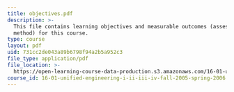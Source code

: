```yaml
---
title: objectives.pdf
description: >-
  This file contains learning objectives and measurable outcomes (assessment
  method) for this course.
type: course
layout: pdf
uid: 731cc2de043a89b6798f94a2b5a952c3
file_type: application/pdf
file_location: >-
  https://open-learning-course-data-production.s3.amazonaws.com/16-01-unified-engineering-i-ii-iii-iv-fall-2005-spring-2006/731cc2de043a89b6798f94a2b5a952c3_objectives.pdf
course_id: 16-01-unified-engineering-i-ii-iii-iv-fall-2005-spring-2006
---
```

